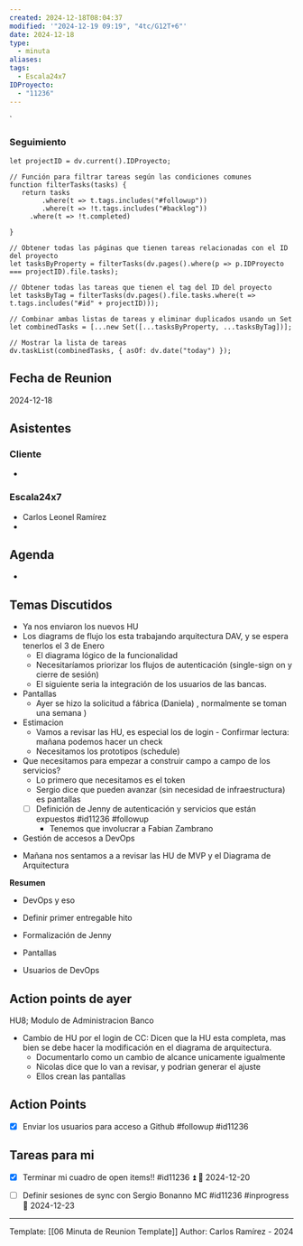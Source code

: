 ```yaml
---
created: 2024-12-18T08:04:37
modified: '"2024-12-19 09:19", "4tc/G12T+6"'
date: 2024-12-18
type:
  - minuta
aliases: 
tags:
  - Escala24x7
IDProyecto:
  - "11236"
---
```


`

### Seguimiento

```dataviewjs
let projectID = dv.current().IDProyecto;

// Función para filtrar tareas según las condiciones comunes
function filterTasks(tasks) {
   return tasks
        .where(t => t.tags.includes("#followup"))
        .where(t => !t.tags.includes("#backlog"))
     .where(t => !t.completed)
        
}

// Obtener todas las páginas que tienen tareas relacionadas con el ID del proyecto
let tasksByProperty = filterTasks(dv.pages().where(p => p.IDProyecto === projectID).file.tasks);

// Obtener todas las tareas que tienen el tag del ID del proyecto
let tasksByTag = filterTasks(dv.pages().file.tasks.where(t => t.tags.includes("#id" + projectID)));

// Combinar ambas listas de tareas y eliminar duplicados usando un Set
let combinedTasks = [...new Set([...tasksByProperty, ...tasksByTag])];

// Mostrar la lista de tareas
dv.taskList(combinedTasks, { asOf: dv.date("today") });
 ```
## Fecha de Reunion
2024-12-18

## Asistentes

### Cliente
* 
### Escala24x7
- Carlos Leonel Ramírez
-  

## Agenda
* 
## Temas Discutidos
* Ya nos enviaron los nuevos HU
* Los diagrams de flujo los esta trabajando arquitectura DAV, y se espera tenerlos el 3 de Enero
	* El diagrama lógico de la funcionalidad
	* Necesitaríamos priorizar los flujos de autenticación (single-sign on y cierre de sesión)
	* El siguiente seria la integración de los usuarios de las bancas.
* Pantallas
	* Ayer se hizo la solicitud  a fábrica (Daniela) , normalmente se toman una semana )
* Estimacion
	* Vamos a revisar las HU, es especial los de login - Confirmar lectura: mañana podemos hacer un check
	* Necesitamos los prototipos (schedule)
* Que necesitamos para empezar a construir campo a campo de los servicios?
	* Lo primero que necesitamos es el token
	* Sergio dice que pueden avanzar (sin necesidad de infraestructura) es pantallas
	* [ ] Definición de Jenny de autenticación y servicios que están expuestos  #id11236 #followup
		* Tenemos que involucrar a Fabian Zambrano
* Gestión de accesos a DevOps
- Mañana nos sentamos a a revisar las HU de MVP y el Diagrama de Arquitectura


**Resumen**
- DevOps y eso
- Definir primer entregable hito
- Formalización de Jenny
- Pantallas

- Usuarios de DevOps

## Action points de ayer

HU8; Modulo de Administracion Banco
- Cambio de HU por el login de CC: Dicen que la HU esta completa, mas bien se debe hacer la modificación en el diagrama de arquitectura.
	- Documentarlo como un cambio de alcance unicamente igualmente
	- Nicolas dice que lo van a revisar, y podrian generar el ajuste
	- Ellos crean las pantallas


## Action Points
- [x] Enviar los usuarios para acceso a Github #followup #id11236
## Tareas para mi

- [x] Terminar mi cuadro de open items!! #id11236 ⏫ 📅 2024-12-20
- [ ] Definir sesiones de sync con Sergio Bonanno MC #id11236 #inprogress 📅 2024-12-23


---
Template: [[06 Minuta de Reunion Template]]
Author: Carlos Ramírez - 2024
